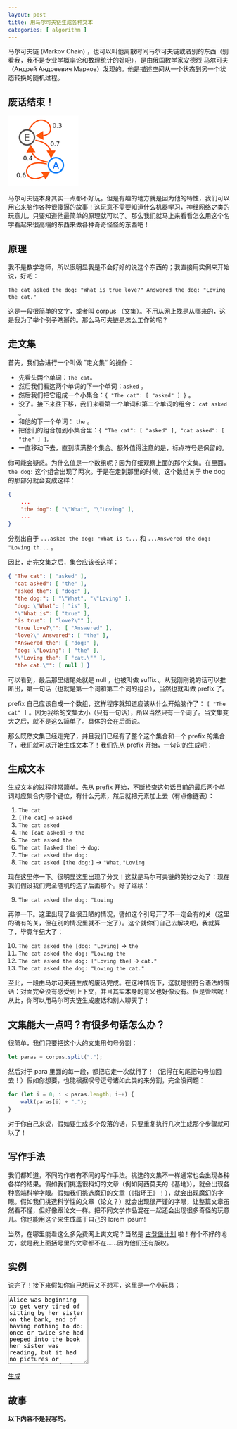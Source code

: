 ```yaml
---
layout: post
title: 用马尔可夫链生成各种文本
categories: [ algorithm ]
---
```


马尔可夫链 (Markov Chain) ，也可以叫他离散时间马尔可夫链或者别的东西（别看我，我不是专业学概率论和数理统计的好吧），是由俄国数学家安德烈·马尔可夫（Андрей Андреевич Марков）发现的。他是描述空间从一个状态到另一个状态转换的随机过程。

## 废话结束！

![Markov chain](/assets/markov.png)

马尔可夫链本身其实一点都不好玩。但是有趣的地方就是因为他的特性，我们可以用它来脑作各种很傻逼的故事！这玩意不需要知道什么机器学习，神经网络之类的玩意儿，只要知道他最简单的原理就可以了。那么我们就马上来看看怎么用这个名字看起来很高端的东西来做各种奇奇怪怪的东西吧！

## 原理

我不是数学老师，所以很明显我是不会好好的说这个东西的；我直接用实例来开始说，好吧：

```
The cat asked the dog: "What is true love?" Answered the dog: "Loving the cat."
```

这是一段很简单的文字，或者叫 corpus （文集）。不用从网上找是从哪来的，这是我为了举个例子瞎掰的。那么马可夫链是怎么工作的呢？

## 走文集

首先，我们会进行一个叫做 ”走文集“ 的操作：
- 先看头两个单词：`The cat`。
- 然后我们看这两个单词的下一个单词：`asked` 。
- 然后我们把它组成一个小集合：`{ "The cat": [ "asked" ] }` 。
- 没了。接下来往下移，我们来看第一个单词和第二个单词的组合： `cat asked` 。
- 和他的下一个单词： `the` 。
- 把他们的组合加到小集合里：`{ "The cat": [ "asked" ], "cat asked": [ "the" ] }`。
- 一直移动下去，直到填满整个集合。额外值得注意的是，标点符号是保留的。

你可能会疑惑。为什么值是一个数组呢？因为仔细观察上面的那个文集。在里面，`the dog:` 这个组合出现了两次。于是在走到那里的时候，这个数组关于 the dog 的那部分就会变成这样：

```json
{
    ...
    "the dog": [ "\"What", "\"Loving" ],
    ...
}
```

分别出自于 `...asked the dog: "What is t...` 和 `...Answered the dog: "Loving th...` 。

因此，走完文集之后，集合应该长这样：

```json
{ "The cat": [ "asked" ],
  "cat asked": [ "the" ],
  "asked the": [ "dog:" ],
  "the dog:": [ "\"What", "\"Loving" ],
  "dog: \"What": [ "is" ],
  "\"What is": [ "true" ],
  "is true": [ "love?\"" ],
  "true love?\"": [ "Answered" ],
  "love?\" Answered": [ "the" ],
  "Answered the": [ "dog:" ],
  "dog: \"Loving": [ "the" ],
  "\"Loving the": [ "cat.\"" ],
  "the cat.\"": [ null ] }
```

可以看到，最后那里结尾处就是 null ，也被叫做 suffix 。从我刚刚说的话可以推断出，第一句话（也就是第一个词和第二个词的组合），当然也就叫做 prefix 了。

prefix 自己应该自成一个数组，这样程序就知道应该从什么开始脑作了： `[ "The cat" ]` 。因为我给的文集太小（只有一句话），所以当然只有一个词了。当文集变大之后，就不是这么简单了。具体的会在后面说。

那么既然文集已经走完了，并且我们已经有了整个这个集合和一个 prefix 的集合了，我们就可以开始生成文本了！我们先从 prefix 开始，一句句的生成吧：

## 生成文本

生成文本的过程非常简单。先从 prefix 开始，不断检查这句话目前的最后两个单词对应集合内哪个键位，有什么元素，然后就把元素加上去（有点像链表）：

1. `The cat`
2. `[The cat]` -> `asked`
3. `The cat asked`
4. `The [cat asked]` -> `the`
5. `The cat asked the`
6. `The cat [asked the]` -> `dog:`
7. `The cat asked the dog:`
8. `The cat asked [the dog:]` -> `"What`, `"Loving`

现在这里停一下。很明显这里出现了分叉！这就是马尔可夫链的美妙之处了：现在我们假设我们完全随机的选了后面那个。好了继续：

9. `The cat asked the dog: "Loving`

再停一下。这里出现了些很丑陋的情况，譬如这个引号开了不一定会有的关（这里的确有的关，但在别的情况里就不一定了）。这个就你们自己去解决吧，我就算了，毕竟年纪大了：

10. `The cat asked the [dog: "Loving]` -> `the`
11. `The cat asked the dog: "Loving the`
12. `The cat asked the dog: ["Loving the]` -> `cat."`
13. `The cat asked the dog: "Loving the cat."`

至此，一段由马尔可夫链生成的废话完成。在这种情况下，这就是很符合语法的废话：对面完全没有感受到上下文，并且其实本身的意义也好像没有。但是管啥呢！从此，你可以用马尔可夫链生成废话和别人聊天了！

## 文集能大一点吗？有很多句话怎么办？

很简单，我们只要把这个大的文集用句号分割：

```js
let paras = corpus.split(".");
```

然后对于 para 里面的每一段，都把它走一次就行了！（记得在句尾把句号加回去！）假如你想要，也能根据叹号逗号诸如此类的来分割，完全没问题：

```js
for (let i = 0; i < paras.length; i++) {
    walk(paras[i] + ".");
}
```

对于你自己来说，假如要生成多个段落的话，只要重复执行几次生成那个步骤就可以了！

## 写作手法

我们都知道，不同的作者有不同的写作手法。挑选的文集不一样通常也会出现各种各样的结果。假如我们挑选很科幻的文章（例如阿西莫夫的《基地》），就会出现各种高端科学字眼。假如我们挑选魔幻的文章（《指环王》！），就会出现魔幻的字眼。假如我们挑选科学性的文章（论文？）就会出现很严谨的字眼，让整篇文章虽然看不懂，但好像跟论文一样。把不同文学作品混在一起还会出现很多奇怪的玩意儿。你也能用这个来生成属于自己的 lorem ipsum! 

当然，在哪里能看这么多免费网上爽文呢？当然是 [古登堡计划](https://www.gutenberg.org) 啦！有个不好的地方，就是我上面括号里的文章都不在……因为他们还有版权。

## 实例

说完了！接下来假如你自己想玩又不想写，这里是一个小玩具：

<textarea id="corpus" rows="10">Alice was beginning to get very tired of sitting by her sister on the bank, and of having nothing to do: once or twice she had peeped into the book her sister was reading, but it had no pictures or conversations in it, 'and what is the use of a book,' thought Alice 'without pictures or conversation?'
So she was considering in her own mind (as well as she could, for the hot day made her feel very sleepy and stupid), whether the pleasure of making a daisy-chain would be worth the trouble of getting up and picking the daisies, when suddenly a White Rabbit with pink eyes ran close by her.
There was nothing so very remarkable in that; nor did Alice think it so very much out of the way to hear the Rabbit say to itself, 'Oh dear! Oh dear! I shall be late!' (when she thought it over afterwards, it occurred to her that she ought to have wondered at this, but at the time it all seemed quite natural); but when the Rabbit actually took a watch out of its waistcoat-pocket, and looked at it, and then hurried on, Alice started to her feet, for it flashed across her mind that she had never before seen a rabbit with either a waistcoat-pocket, or a watch to take out of it, and burning with curiosity, she ran across the field after it, and fortunately was just in time to see it pop down a large rabbit-hole under the hedge.
In another moment down went Alice after it, never once considering how in the world she was to get out again.
The rabbit-hole went straight on like a tunnel for some way, and then dipped suddenly down, so suddenly that Alice had not a moment to think about stopping herself before she found herself falling down a very deep well.
Either the well was very deep, or she fell very slowly, for she had plenty of time as she went down to look about her and to wonder what was going to happen next. First, she tried to look down and make out what she was coming to, but it was too dark to see anything; then she looked at the sides of the well, and noticed that they were filled with cupboards and book-shelves; here and there she saw maps and pictures hung upon pegs. She took down a jar from one of the shelves as she passed; it was labelled 'ORANGE MARMALADE', but to her great disappointment it was empty: she did not like to drop the jar for fear of killing somebody, so managed to put it into one of the cupboards as she fell past it.
'Well!' thought Alice to herself, 'after such a fall as this, I shall think nothing of tumbling down stairs! How brave they'll all think me at home! Why, I wouldn't say anything about it, even if I fell off the top of the house!' (Which was very likely true.)
Down, down, down. Would the fall never come to an end! 'I wonder how many miles I've fallen by this time?' she said aloud. 'I must be getting somewhere near the centre of the earth. Let me see: that would be four thousand miles down, I think--' (for, you see, Alice had learnt several things of this sort in her lessons in the schoolroom, and though this was not a very good opportunity for showing off her knowledge, as there was no one to listen to her, still it was good practice to say it over) '--yes, that's about the right distance--but then I wonder what Latitude or Longitude I've got to?' (Alice had no idea what Latitude was, or Longitude either, but thought they were nice grand words to say.)
Presently she began again. 'I wonder if I shall fall right through the earth! How funny it'll seem to come out among the people that walk with their heads downward! The Antipathies, I think--' (she was rather glad there was no one listening, this time, as it didn't sound at all the right word) '--but I shall have to ask them what the name of the country is, you know. Please, Ma'am, is this New Zealand or Australia?' (and she tried to curtsey as she spoke--fancy curtseying as you're falling through the air! Do you think you could manage it?) 'And what an ignorant little girl she'll think me for asking! No, it'll never do to ask: perhaps I shall see it written up somewhere.'
Down, down, down. There was nothing else to do, so Alice soon began talking again. 'Dinah'll miss me very much to-night, I should think!' (Dinah was the cat.) 'I hope they'll remember her saucer of milk at tea-time. Dinah my dear! I wish you were down here with me! There are no mice in the air, I'm afraid, but you might catch a bat, and that's very like a mouse, you know. But do cats eat bats, I wonder?' And here Alice began to get rather sleepy, and went on saying to herself, in a dreamy sort of way, 'Do cats eat bats? Do cats eat bats?' and sometimes, 'Do bats eat cats?' for, you see, as she couldn't answer either question, it didn't much matter which way she put it. She felt that she was dozing off, and had just begun to dream that she was walking hand in hand with Dinah, and saying to her very earnestly, 'Now, Dinah, tell me the truth: did you ever eat a bat?' when suddenly, thump! thump! down she came upon a heap of sticks and dry leaves, and the fall was over.
Alice was not a bit hurt, and she jumped up on to her feet in a moment: she looked up, but it was all dark overhead; before her was another long passage, and the White Rabbit was still in sight, hurrying down it. There was not a moment to be lost: away went Alice like the wind, and was just in time to hear it say, as it turned a corner, 'Oh my ears and whiskers, how late it's getting!' She was close behind it when she turned the corner, but the Rabbit was no longer to be seen: she found herself in a long, low hall, which was lit up by a row of lamps hanging from the roof.
There were doors all round the hall, but they were all locked; and when Alice had been all the way down one side and up the other, trying every door, she walked sadly down the middle, wondering how she was ever to get out again.
Suddenly she came upon a little three-legged table, all made of solid glass; there was nothing on it except a tiny golden key, and Alice's first thought was that it might belong to one of the doors of the hall; but, alas! either the locks were too large, or the key was too small, but at any rate it would not open any of them. However, on the second time round, she came upon a low curtain she had not noticed before, and behind it was a little door about fifteen inches high: she tried the little golden key in the lock, and to her great delight it fitted!
Alice opened the door and found that it led into a small passage, not much larger than a rat-hole: she knelt down and looked along the passage into the loveliest garden you ever saw. How she longed to get out of that dark hall, and wander about among those beds of bright flowers and those cool fountains, but she could not even get her head though the doorway; 'and even if my head would go through,' thought poor Alice, 'it would be of very little use without my shoulders. Oh, how I wish I could shut up like a telescope! I think I could, if I only know how to begin.' For, you see, so many out-of-the-way things had happened lately, that Alice had begun to think that very few things indeed were really impossible.
There seemed to be no use in waiting by the little door, so she went back to the table, half hoping she might find another key on it, or at any rate a book of rules for shutting people up like telescopes: this time she found a little bottle on it, ('which certainly was not here before,' said Alice,) and round the neck of the bottle was a paper label, with the words 'DRINK ME' beautifully printed on it in large letters.
It was all very well to say 'Drink me,' but the wise little Alice was not going to do that in a hurry. 'No, I'll look first,' she said, 'and see whether it's marked "poison" or not'; for she had read several nice little histories about children who had got burnt, and eaten up by wild beasts and other unpleasant things, all because they would not remember the simple rules their friends had taught them: such as, that a red-hot poker will burn you if you hold it too long; and that if you cut your finger very deeply with a knife, it usually bleeds; and she had never forgotten that, if you drink much from a bottle marked 'poison,' it is almost certain to disagree with you, sooner or later.
However, this bottle was not marked 'poison,' so Alice ventured to taste it, and finding it very nice, (it had, in fact, a sort of mixed flavour of cherry-tart, custard, pine-apple, roast turkey, toffee, and hot buttered toast,) she very soon finished it off.
</textarea>
<a href="javascript:generate()">生成</a>

## 故事

**以下内容不是我写的。**

<span id="story"></span>

<script>
let logs = {};
let prefixes = [];

function trim(corpus, from, to = " ") {
    let prev;
    do {
        prev = corpus;
        corpus = corpus.replace(from, to);
    } while (prev != corpus);
    return corpus;
}

function walkParagraph(corpus) {
    corpus = trim(corpus, "\n");
    corpus = trim(corpus, "  ");
    corpus = trim(corpus, ". ", ".");
    let sentences = corpus.split(".");
    for (let i = 0; i < sentences.length; i++) {
        walk(sentences[i] + ".");
    }
}

function walk(corpus) {
    let words = corpus.split(" ");
    for (let i = 0; i < words.length - 1; i++) {
        let w = words[i] + " " + words[i + 1];
        let next = null;
        if (i + 2 < words.length) {
            next = words[i + 2];
        }
        if (logs[w] != undefined) {
            logs[w].push(next);
        } else {
            logs[w] = [ next ];
        }
        if (i == 0) {
            prefixes.push(w);
        }
    }
}

function babble() {
    let sentence = prefixes[Math.floor(Math.random() * prefixes.length)];
    
    // look for next
    while (true) {
        let frags = sentence.split(" ");
        let current = frags[frags.length - 2] + " " + frags[frags.length - 1];
        let candidates = logs[current];
        let next = candidates[Math.floor(Math.random() * candidates.length)];

        if (next == null) {
            return sentence;
        } else {
            sentence += " " + next;
        }
    }
    return "Never used";
}

function genParagraph(sentenceCount) {
    let build = "";
    for (let i = 0; i < sentenceCount; i++) {
        build += babble() + " ";
    }
    return build;
}

function generate() {
    let corpus = document.getElementById("corpus").value;
    logs = [];
    prefixes = [];
    walkParagraph(corpus);
    document.getElementById("story").innerHTML = genParagraph(3)
}

generate();
</script>